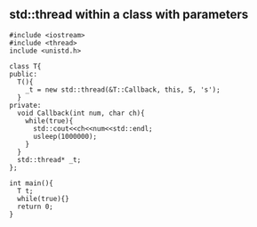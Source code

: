## std::thread within a class with parameters

	#include <iostream>
	#include <thread>
	include <unistd.h>

	class T{
	public:
	  T(){
	    _t = new std::thread(&T::Callback, this, 5, 's');
	  }
	private:
	  void Callback(int num, char ch){
	    while(true){
	      std::cout<<ch<<num<<std::endl;
	      usleep(1000000);
	    }
	  }
	  std::thread* _t;
	};
	
	int main(){
	  T t;
	  while(true){}
	  return 0;
	} 